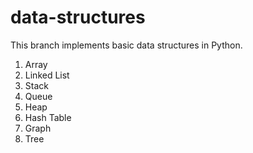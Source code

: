 # data-structures

This branch implements basic data structures in Python.

1. Array
2. Linked List
3. Stack
4. Queue
5. Heap
6. Hash Table
7. Graph
8. Tree
